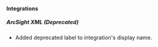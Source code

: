 
#### Integrations
##### ArcSight XML (Deprecated)
- Added deprecated label to integration's display name.
